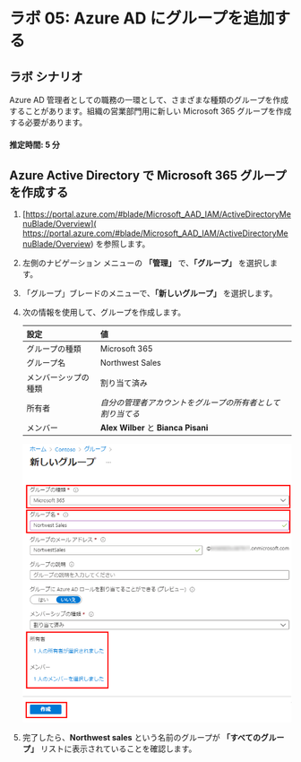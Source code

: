 ﻿---
lab:
    title: '05 - Azure AD にグループを追加する'
    learning path: '01'
    module: 'モジュール 02 - ID の作成、構成、管理を行う'
---

# ラボ 05: Azure AD にグループを追加する

## ラボ シナリオ

Azure AD 管理者としての職務の一環として、さまざまな種類のグループを作成することがあります。組織の営業部門用に新しい Microsoft 365 グループを作成する必要があります。

#### 推定時間: 5 分

## Azure Active Directory で Microsoft 365 グループを作成する

1. [https://portal.azure.com/#blade/Microsoft_AAD_IAM/ActiveDirectoryMenuBlade/Overview]( https://portal.azure.com/#blade/Microsoft_AAD_IAM/ActiveDirectoryMenuBlade/Overview) を参照します。

1. 左側のナビゲーション メニューの **「管理」** で、**「グループ」** を選択します。

1. 「グループ」ブレードのメニューで、**「新しいグループ」** を選択します。

1. 次の情報を使用して、グループを作成します。

    | **設定**| **値**|
    | :--- | :--- |
    | グループの種類| Microsoft 365|
    | グループ名| Northwest Sales|
    | メンバーシップの種類| 割り当て済み|
    | 所有者| *自分の管理者アカウントをグループの所有者として割り当てる*|
    | メンバー| **Alex Wilber** と **Bianca Pisani**|

    ![「グループの種類」、「グループ名」、「所有者」、「メンバー」が強調表示された「新しいグループ」ブレードが表示されている画面イメージ](./media/lp1-mod2-create-o365-group.png)

1. 完了したら、**Northwest sales** という名前のグループが **「すべてのグループ」** リストに表示されていることを確認します。
